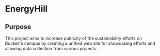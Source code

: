 # EnergyHill

## Purpose
This project aims to increase publicity of the sustainability efforts on Buckell's campus by creating a unified web site for showcasing efforts and allowing data collection from various projects.
